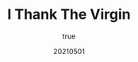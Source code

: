 ---
title: "I Thank The Virgin"
excerpt: "Machine-knit textiles. Knitout. Machine-knit icons of Marian Devotions."
coverImage: "/assets/blog/projects/ithankthevirgin/1.png"
date: "20210501"
author:
  name: Angelica Bonilla (A.B.) Fominaya
  picture: "/assets/blog/authors/abf.png"
ogImage:
  url: "/assets/blog/projects/ithankthevirgin/1.png"
carrouselImages:
  - key: "1"
    url: "/assets/blog/projects/ithankthevirgin/1.png"
    caption: "Agujeros negros y huecos en la arena - Page 1"
  - key: "2"
    url: "/assets/blog/projects/ithankthevirgin/2.png"
    caption: "Agujeros negros y huecos en la arena - Page 2"
  - key: "3"
    url: "/assets/blog/projects/ithankthevirgin/3.png"
    caption: "Agujeros negros y huecos en la arena - Page 3"
  - key: "4"
    url: "/assets/blog/projects/ithankthevirgin/4.png"
    caption: "Agujeros negros y huecos en la arena - Page 4"
tags: [
  "illustration",
  "fiction",
  "colombia",
  "painting",
  "knitting",
  "capstone",
  "religion"
]
mediaType: [
  "art",
  "featured"
  ]
---